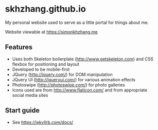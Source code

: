skhzhang.github.io
==================

My personal website used to serve as a little portal for things about me.

Website viewable at https://simonkhzhang.me

## Features

* Uses both Skeleton boilerplate (http://www.getskeleton.com) and CSS flexbox for positioning and layout
* Developed to be mobile-first
* JQuery (http://jquery.com/) for DOM manipulation
* JQuery UI (http://jqueryui.com/) for various animation effects
* Photoswipe (http://photoswipe.com/) for photo galleries
* Icons used are from http://www.flaticon.com/ and from appropriate social media sites

## Start guide

* See https://jekyllrb.com/docs/